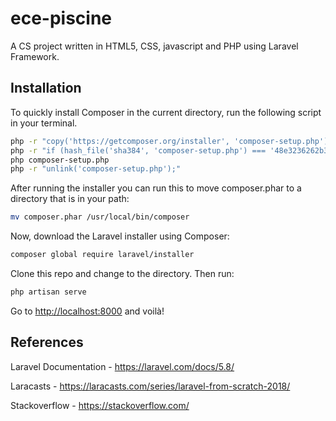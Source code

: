 # ece-piscine
A CS project written in HTML5, CSS, javascript and PHP using Laravel Framework.

## Installation
To quickly install Composer in the current directory, run the following script in your terminal.
``` bash
php -r "copy('https://getcomposer.org/installer', 'composer-setup.php');"
php -r "if (hash_file('sha384', 'composer-setup.php') === '48e3236262b34d30969dca3c37281b3b4bbe3221bda826ac6a9a62d6444cdb0dcd0615698a5cbe587c3f0fe57a54d8f5') { echo 'Installer verified';  } else { echo 'Installer corrupt'; unlink('composer-setup.php');  } echo PHP_EOL;"
php composer-setup.php
php -r "unlink('composer-setup.php');"
```

After running the installer you can run this to move composer.phar to a directory that is in your path:
``` bash
mv composer.phar /usr/local/bin/composer
```

Now, download the Laravel installer using Composer:
``` bash
composer global require laravel/installer
```

Clone this repo and change to the directory. Then run:
``` bash
php artisan serve
```

Go to [http://localhost:8000](http://localhost:8000) and voilà!

## References
Laravel Documentation - https://laravel.com/docs/5.8/

Laracasts - https://laracasts.com/series/laravel-from-scratch-2018/

Stackoverflow - https://stackoverflow.com/
